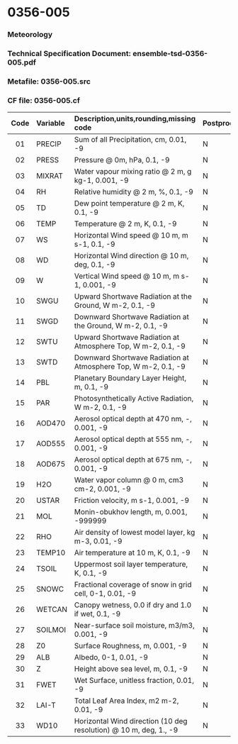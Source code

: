 # 0356-005
### Meteorology
### Technical Specification Document: ensemble-tsd-0356-005.pdf
### Metafile: 0356-005.src
### CF file: 0356-005.cf
|Code|Variable|Description,units,rounding,missing code|Postprocessing|
|:-:|:-|:-|:-|
|01|PRECIP|Sum of all Precipitation, cm, 0.01, -9|N|
|02|PRESS|Pressure @ 0m, hPa, 0.1, -9|N|
|03|MIXRAT|Water vapour mixing ratio @ 2 m, g kg-1, 0.001, -9|N|
|04|RH|Relative humidity @ 2 m, %, 0.1, -9|N|
|05|TD|Dew point temperature @ 2 m, K, 0.1, -9|N|
|06|TEMP|Temperature @ 2 m, K, 0.1, -9|N|
|07|WS|Horizontal Wind speed @ 10 m, m s-1, 0.1, -9|N|
|08|WD|Horizontal Wind direction @ 10 m, deg, 0.1, -9|N|
|09|W|Vertical Wind speed @ 10 m, m s-1, 0.001, -9|N|
|10|SWGU|Upward Shortwave Radiation at the Ground, W m-2, 0.1, -9|N|
|11|SWGD|Downward Shortwave Radiation at the Ground, W m-2, 0.1, -9|N|
|12|SWTU|Upward Shortwave Radiation at Atmosphere Top, W m-2, 0.1, -9|N|
|13|SWTD|Downward Shortwave Radiation at Atmosphere Top, W m-2, 0.1, -9|N|
|14|PBL|Planetary Boundary Layer Height, m, 0.1, -9|N|
|15|PAR|Photosynthetically Active Radiation, W m-2, 0.1, -9|N|
|16|AOD470|Aerosol optical depth at 470 nm, -, 0.001, -9|N|
|17|AOD555|Aerosol optical depth at 555 nm, -, 0.001, -9|N|
|18|AOD675|Aerosol optical depth at 675 nm, -, 0.001, -9|N|
|19|H2O|Water vapor column @ 0 m, cm3 cm-2, 0.001, -9|N|
|20|USTAR|Friction velocity, m s-1, 0.001, -9|N|
|21|MOL|Monin-obukhov length, m, 0.001, -999999|N|
|22|RHO|Air density of lowest model layer, kg m-3, 0.01, -9|N|
|23|TEMP10|Air temperature at 10 m, K, 0.1, -9|N|
|24|TSOIL|Uppermost soil layer temperature, K, 0.1, -9|N|
|25|SNOWC|Fractional coverage of snow in grid cell, 0-1, 0.01, -9|N|
|26|WETCAN|Canopy wetness, 0.0 if dry and 1.0 if wet, 0.1, -9|N|
|27|SOILMOI|Near-surface soil moisture, m3/m3, 0.001, -9|N|
|28|Z0|Surface Roughness, m, 0.001, -9|N|
|29|ALB|Albedo, 0-1, 0.01, -9|N|
|30|Z|Height above sea level, m, 0.1, -9|N|
|31|FWET|Wet Surface, unitless fraction, 0.01, -9|N|
|32|LAI-T|Total Leaf Area Index, m2 m-2, 0.01, -9|N|
|33|WD10|Horizontal Wind direction (10 deg resolution) @ 10 m, deg, 1., -9|N|
